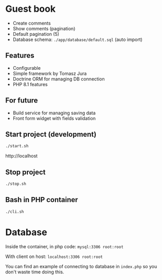 # Guest book

* Create comments
* Show comments (pagination)
* Default pagination (5)
* Database schema: `./app/database/default.sql` (auto import)

## Features

- Configurable
- Simple framework by Tomasz Jura
- Doctrine ORM for managing DB connection
- PHP 8.1 features

## For future

- Build service for managing saving data
- Front form widget with fields validation

## Start project (development)

```bash
./start.sh
```

http://localhost

## Stop project

```bash
./stop.sh
```

## Bash in PHP container

```bash
./cli.sh
```

# Database

Inside the container, in php code: `mysql:3306 root:root`

With client on host: `localhost:3306 root:root`

You can find an example of connecting to database in `index.php` so you don't waste time doing this. 

